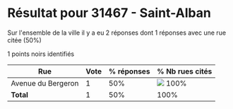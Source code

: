 # Résultat pour 31467 - Saint-Alban

Sur l'ensemble de la ville il y a eu 2 réponses dont 1 réponses avec une rue citée (50%)

1 points noirs identifiés

| Rue | Vote | % réponses | % Nb rues cités|
|-----|------|------------|----------------|
| Avenue du Bergeron | 1 | 50% | <img src="../../img/bar_100.gif" />&nbsp;100%|
| **Total** | 1 | 50% | 100%|
